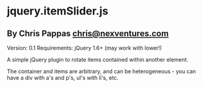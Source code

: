 jquery.itemSlider.js
====================

By Chris Pappas <chris@nexventures.com>
---------------------------------------

Version:  0.1
Requirements: jQuery 1.6+ (may work with lower!)

A simple jQuery plugin to rotate items contained within another element.

The container and items are arbitrary, and can be heterogeneous - you can have a div with a's and p's, ul's with li's, etc.



